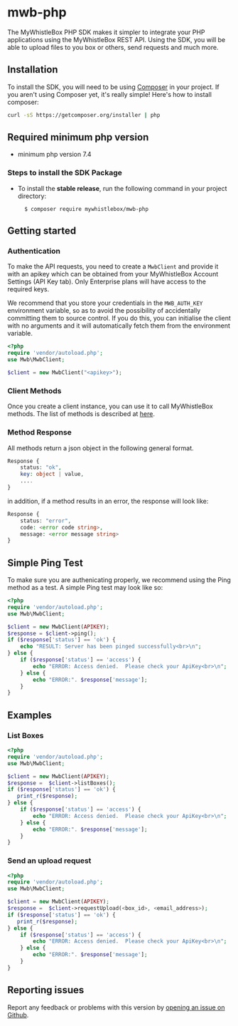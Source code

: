 # mwb-php

The MyWhistleBox PHP SDK makes it simpler to integrate your PHP applications using the MyWhistleBox REST API. Using the SDK, you will be able to upload files to you box or others, send requests and much more.

## Installation

To install the SDK, you will need to be using [Composer](http://getcomposer.org/)
in your project.
If you aren't using Composer yet, it's really simple! Here's how to install
composer:

```bash
curl -sS https://getcomposer.org/installer | php
```

## Required minimum php version
 - minimum php version 7.4

### Steps to install the SDK Package

- To install the **stable release**, run the following command in your project directory:
        
        $ composer require mywhistlebox/mwb-php

## Getting started

### Authentication

To make the API requests, you need to create a `MwbClient` and provide it with an apikey which can be obtained from your MyWhistleBox Account Settings (API Key tab).  Only Enterprise plans will have access to the required keys.

We recommend that you store your credentials in the `MWB_AUTH_KEY` environment variable, so as to avoid the possibility of accidentally committing them to source control. If you do this, you can initialise the client with no arguments and it will automatically fetch them from the environment variable.

```php
<?php
require 'vendor/autoload.php';
use Mwb\MwbClient;

$client = new MwbClient("<apikey>");
```

### Client Methods

Once you create a client instance, you can use it to call MyWhistleBox methods.  The list of methods is described at <a href="https://github.com/mywhistlebox/mwb-php/blob/main/methods.md">here</a>.

### Method Response

All methods return a json object in the following general format.

```php
Response {
    status: "ok",
    key: object | value,
    ....
}
```

in addition, if a method results in an error, the response will look like:

```php
Response {
    status: "error",
    code: <error code string>,
    message: <error message string>
}
```

## Simple Ping Test
To make sure you are authenicating properly, we recommend using the Ping method as a test. A simple Ping test may look like so:

```php
<?php
require 'vendor/autoload.php';
use Mwb\MwbClient;

$client = new MwbClient(APIKEY);
$response = $client->ping();
if ($response['status'] == 'ok') {
    echo "RESULT: Server has been pinged successfully<br>\n";
} else {
    if ($response['status'] == 'access') {
        echo "ERROR: Access denied.  Please check your ApiKey<br>\n";
    } else {
        echo "ERROR:". $response['message'];
    }
}
```

## Examples

### List Boxes

```php
<?php
require 'vendor/autoload.php';
use Mwb\MwbClient;

$client = new MwbClient(APIKEY);
$response =  $client->listBoxes();
if ($response['status'] == 'ok') {
   print_r($response);
} else {
    if ($response['status'] == 'access') {
        echo "ERROR: Access denied.  Please check your ApiKey<br>\n";
    } else {
        echo "ERROR:". $response['message'];
    }
}
```

### Send an upload request

```php
<?php
require 'vendor/autoload.php';
use Mwb\MwbClient;

$client = new MwbClient(APIKEY);
$response =  $client->requestUpload(<box_id>, <email_address>);
if ($response['status'] == 'ok') {
   print_r($response);
} else {
    if ($response['status'] == 'access') {
        echo "ERROR: Access denied.  Please check your ApiKey<br>\n";
    } else {
        echo "ERROR:". $response['message'];
    }
}
```

## Reporting issues
Report any feedback or problems with this version by [opening an issue on Github](https://github.com/mywhistlebox/mwb-php/issues).

